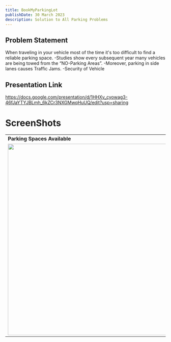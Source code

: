 ```yaml
---
title: BookMyParkingLot
publishDate: 30 March 2023
description: Solution to All Parking Problems
---
```


## Problem Statement
When traveling in your vehicle most of the time it's too difficult to find a reliable parking space.
-Studies show every subsequent year many vehicles are being towed from the “NO-Parking Areas”.
-Moreover, parking in side lanes causes Traffic Jams.
-Security of Vehicle

## Presentation Link
https://docs.google.com/presentation/d/1HHXv_cyowag3-46fJaYTYJBLmh_6kZCr3NXGMwqHuUQ/edit?usp=sharing

# ScreenShots
<table>
  <tr>
    <td><b>Parking Spaces Available</td>
     <td><b>Booking Page</td>
     <td><b>Confirmation Page</td>
  </tr>
  <tr>
    <td><img src="https://user-images.githubusercontent.com/77025176/200157452-68125b50-ffe3-4493-a194-19121da99069.png"  height="600"></td>
    <td><img src="https://user-images.githubusercontent.com/77025176/200157464-c12e502d-70ec-4fce-80e5-4de30480689d.png"  height="600"></td>
    <td><img src="https://user-images.githubusercontent.com/77025176/221407775-900e4c7a-67b3-471d-9488-c95b3fa4670f.png"  height="600"></td>
  </tr>
 </table>
